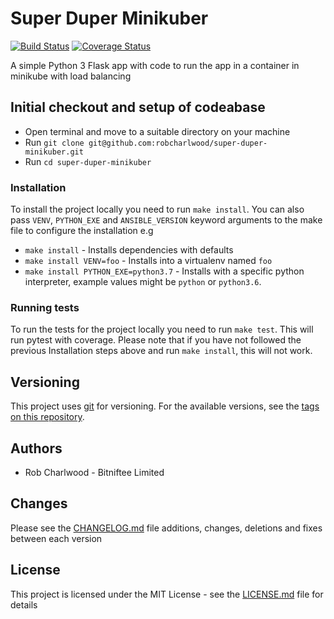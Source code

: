 # Super Duper Minikuber

[![Build Status](https://travis-ci.org/robcharlwood/super-duper-minikuber.svg?branch=master)](https://travis-ci.org/robcharlwood/super-duper-minikuber/) [![Coverage Status](https://coveralls.io/repos/github/robcharlwood/super-duper-minikuber/badge.svg?branch=master)](https://coveralls.io/github/robcharlwood/super-duper-minikuber?branch=master)

A simple Python 3 Flask app with code to run the app in a container in minikube with load balancing

## Initial checkout and setup of codeabase

* Open terminal and move to a suitable directory on your machine
* Run ``git clone git@github.com:robcharlwood/super-duper-minikuber.git``
* Run ``cd super-duper-minikuber``

### Installation

To install the project locally you need to run ``make install``. You can also pass ``VENV``,
``PYTHON_EXE`` and ``ANSIBLE_VERSION`` keyword arguments to the make file to configure the installation e.g

* ``make install`` - Installs dependencies with defaults
* ``make install VENV=foo`` - Installs into a virtualenv named ``foo``
* ``make install PYTHON_EXE=python3.7`` - Installs with a specific python interpreter, example values might be ``python`` or ``python3.6``.

### Running tests

To run the tests for the project locally you need to run ``make test``. This will run pytest with coverage.
Please note that if you have not followed the previous Installation steps above and run ``make install``, this will not work.

## Versioning

This project uses [git](https://git-scm.com/) for versioning. For the available versions,
see the [tags on this repository](https://github.com/robcharlwood/super-duper-minikuber/tags).

## Authors

* Rob Charlwood - Bitniftee Limited

## Changes

Please see the [CHANGELOG.md](https://github.com/robcharlwood/super-duper-minikuber/blob/master/CHANGELOG.md) file additions, changes, deletions and fixes between each version

## License

This project is licensed under the MIT License - see the [LICENSE.md](https://github.com/robcharlwood/super-duper-minikuber/blob/master/LICENSE) file for details
